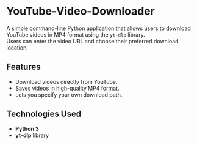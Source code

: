 # YouTube-Video-Downloader

A simple command-line Python application that allows users to download YouTube videos in MP4 format using the `yt-dlp` library.  
Users can enter the video URL and choose their preferred download location.

## Features
- Download videos directly from YouTube.
- Saves videos in high-quality MP4 format.
- Lets you specify your own download path.


## Technologies Used
- **Python 3**
- **yt-dlp** library
  

